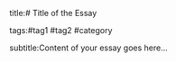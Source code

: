 title:# Title of the Essay

tags:#tag1 #tag2 #category

subtitle:Content of your essay goes here...
